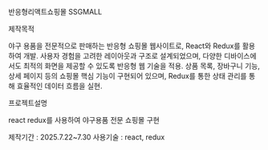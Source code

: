 반응형리액트쇼핑몰 SSGMALL

제작목적

야구 용품을 전문적으로 판매하는 반응형 쇼핑몰 웹사이트로, React와 Redux를 활용하여 개발. 사용자 경험을 고려한 레이아웃과 구조로 설계되었으며, 다양한 디바이스에서도 최적의 화면을 제공할 수 있도록 반응형 웹 기술을 적용. 상품 목록, 장바구니 기능, 상세 페이지 등의 쇼핑몰 핵심 기능이 구현되어 있으며, Redux를 통한 상태 관리를 통해 효율적인 데이터 흐름을 실현.

프로젝트설명

react redux를 사용하여 야구용품 전문 쇼핑몰 구현

제작기간 : 2025.7.22~7.30
사용기술 : react, redux
